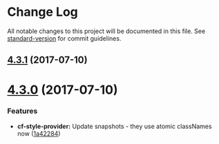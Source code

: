 # Change Log

All notable changes to this project will be documented in this file.
See [standard-version](https://github.com/conventional-changelog/standard-version) for commit guidelines.

<a name="4.3.1"></a>
## [4.3.1](https://github.com/koddsson/cf-ui/compare/cf-builder-pagination@4.3.0...cf-builder-pagination@4.3.1) (2017-07-10)




<a name="4.3.0"></a>
# [4.3.0](https://github.com/koddsson/cf-ui/compare/cf-builder-pagination@4.2.6...cf-builder-pagination@4.3.0) (2017-07-10)


### Features

* **cf-style-provider:** Update snapshots - they use atomic classNames now ([1a42284](https://github.com/koddsson/cf-ui/commit/1a42284))

